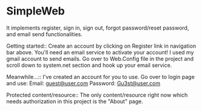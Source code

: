 # SimpleWeb
It implements register, sign in, sign out, forgot password/reset password, and email send functionalities.

Getting started::
Create an account by clicking on Register link in navigation bar above. 
You'll need an email service to activate your account!
I used my gmail account to send emails. Go over to Web.Config file in the project and scroll down to system.net section and hook up your email service.

Meanwhile...::
I've created an account for you to use. Go over to login page and use:
Email: guest@user.com
Password: Gu3st@user.com

Protected content/resource::
The only content/resource right now which needs authorization in this project is the "About" page.
